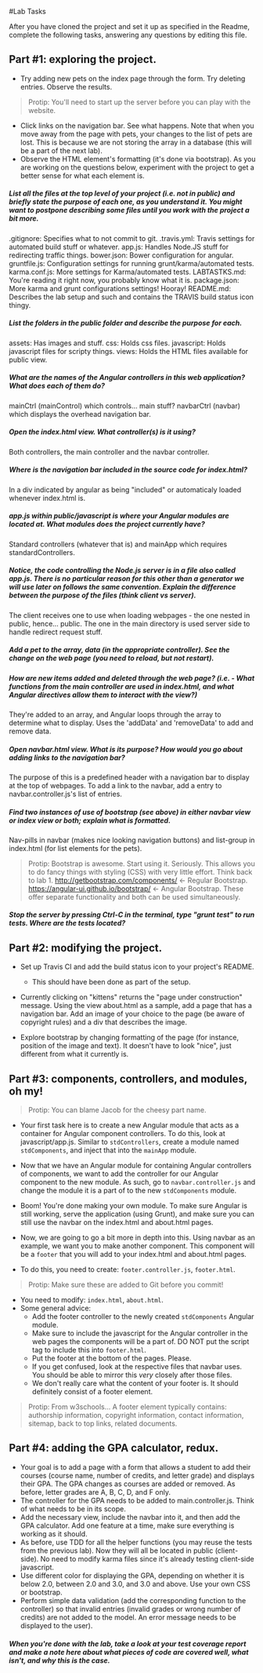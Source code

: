 #Lab Tasks

After you have cloned the project and set it up as specified in the Readme, complete the following tasks, answering any
questions by editing this file. 

## Part #1: exploring the project.

- Try adding new pets on the index page through the form. Try deleting entries. Observe the results. 

> Protip: You'll need to start up the server before you can play with the website.

- Click links on the navigation bar. See what happens. Note that when you move away from the page with pets, your changes to the list of pets are lost. This is because we are not storing the array in a database (this will be a part of the next lab). 
- Observe the HTML element's formatting (it's done via bootstrap). As you are working on the questions below, experiment with the project to get a better sense for what each element is. 

##### List all the files at the top level of your project (i.e. not in public) and briefly state the purpose of each one, as you understand it. You might want to postpone describing some files until you work with the project a bit more. 
.gitignore: Specifies what to not commit to git.
.travis.yml: Travis settings for automated build stuff or whatever.
app.js: Handles Node.JS stuff for redirecting traffic things.
bower.json: Bower configuration for angular.
gruntfile.js: Configuration settings for running grunt/karma/automated tests.
karma.conf.js: More settings for Karma/automated tests.
LABTASTKS.md: You're reading it right now, you probably know what it is.
package.json: More karma and grunt configurations settings! Hooray!
README.md: Describes the lab setup and such and contains the TRAVIS build status icon thingy.

##### List the folders in the public folder and describe the purpose for each.
assets: Has images and stuff.
css: Holds css files.
javascript: Holds javascript files for scripty things.
views: Holds the HTML files available for public view.

##### What are the names of the Angular controllers in this web application? What does each of them do?
mainCtrl (mainControl) which controls... main stuff?
navbarCtrl (navbar) which displays the overhead navigation bar.

##### Open the index.html view. What controller(s) is it using?
Both controllers, the main controller and the navbar controller.

##### Where is the navigation bar included in the source code for index.html?
In a div indicated by angular as being "included" or automaticaly loaded whenever index.html is.

##### app.js within public/javascript is where your Angular modules are located at. What modules does the project currently have?
Standard controllers (whatever that is) and mainApp which requires standardControllers.

##### Notice, the code controlling the Node.js server is in a file also called app.js. There is no particular reason for this other than a generator we will use later on follows the same convention. Explain the difference between the purpose of the files (think client vs server).
The client receives one to use when loading webpages - the one nested in public, hence... public. The one in the main directory is used server side to handle redirect request stuff.

##### Add a pet to the array, data (in the appropriate controller). See the change on the web page (you need to reload, but not restart).
##### How are new items added and deleted through the web page? (i.e. - What functions from the main controller are used in index.html, and what Angular directives allow them to interact with the view?)
They're added to an array, and Angular loops through the array to determine what to display. Uses the 'addData' and 'removeData' to add and remove data.

##### Open navbar.html view. What is its purpose? How would you go about adding links to the navigation bar?
The purpose of this is a predefined header with a navigation bar to display at the top of webpages. To add a link to the navbar, add a entry to navbar.controller.js's list of entries.

##### Find two instances of use of bootstrap (see above) in either navbar view or index view or both; explain what is formatted.
Nav-pills in navbar (makes nice looking navigation buttons) and list-group in index.html (for list elements for the pets).

>Protip: Bootstrap is awesome. Start using it. Seriously. This allows you to do fancy things with styling (CSS) with very little effort. Think back to lab 1. http://getbootstrap.com/components/ <- Regular Bootstrap. https://angular-ui.github.io/bootstrap/ <- Angular Bootstrap. These offer separate functionality and both can be used simultaneously.

##### Stop the server by pressing Ctrl-C in the terminal, type "grunt test" to run tests. Where are the tests located?

## Part #2: modifying the project.

- Set up Travis CI and add the build status icon to your project's README.
  - This should have been done as part of the setup.

- Currently clicking on "kittens" returns the "page under construction" message. Using the view about.html as a sample, add a page that has a navigation bar. Add an image of your choice to the page (be aware of copyright rules) and a div that describes the image. 
- Explore bootstrap by changing formatting of the page (for instance, position of the image and text). It doesn't have to look "nice", just different from what it currently is. 

## Part #3: components, controllers, and modules, oh my!

>Protip: You can blame Jacob for the cheesy part name.

- Your first task here is to create a new Angular module that acts as a container for Angular component controllers. To do this, look at javascript/app.js. Similar to `stdControllers`, create a module named `stdComponents`, and inject that into the `mainApp` module.
- Now that we have an Angular module for containing Angular controllers of components, we want to add the controller for our Angular component to the new module. As such, go to `navbar.controller.js` and change the module it is a part of to the new `stdComponents` module.
- Boom! You're done making your own module. To make sure Angular is still working, serve the application (using Grunt), and make sure you can still use the navbar on the index.html and about.html pages.

- Now, we are going to go a bit more in depth into this. Using navbar as an example, we want you to make another component. This component will be a `footer` that you will add to your index.html and about.html pages.
- To do this, you need to create: `footer.controller.js`, `footer.html`.

>Protip: Make sure these are added to Git before you commit!

- You need to modify: `index.html`, `about.html`.
- Some general advice:
  - Add the footer controller to the newly created `stdComponents` Angular module.
  - Make sure to include the javascript for the Angular controller in the web pages the components will be a part of. DO NOT put the script tag to include this into `footer.html`.
  - Put the footer at the bottom of the pages. Please.
  - If you get confused, look at the respective files that navbar uses. You should be able to mirror this _very_ closely after those files.
  - We don't really care what the content of your footer is. It should definitely consist of a footer element.

>Protip: From w3schools... A footer element typically contains: authorship information, copyright information, contact information, sitemap, back to top links, related documents.


## Part #4: adding the GPA calculator, redux.
- Your goal is to add a page with a form that allows a student to add their courses (course name, number of credits, and letter grade) and displays their GPA. The GPA changes as courses are added or removed. As before, letter grades are A, B, C, D, and F only. 
- The controller for the GPA needs to be added to main.controller.js. Think of what needs to be in its scope. 
- Add the necessary view, include the navbar into it, and then add the GPA calculator. Add one feature at a time, make sure everything is working as it should. 
- As before, use TDD for all the helper functions (you may reuse the tests from the previous lab). Now they will all be located in public (client-side). No need to modify karma files since it's already testing client-side javascript. 
- Use different color for displaying the GPA, depending on whether it is below 2.0, between 2.0 and 3.0, and 3.0 and above. Use your own CSS or bootstrap. 
- Perform simple data validation (add the corresponding function to the controller) so that invalid entries (invalid grades or wrong number of credits) are not added to the model. An error message needs to be displayed to the user). 

##### When you're done with the lab, take a look at your test coverage report and make a note here about what pieces of code are covered well, what isn't, and why this is the case.


